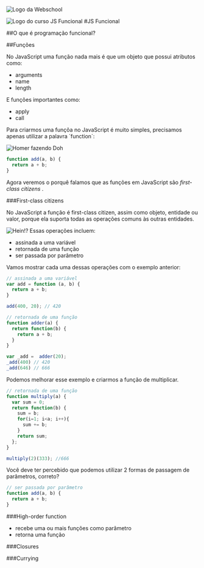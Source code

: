 ![Logo da Webschool](https://cldup.com/e4fv0p2YcZ-1200x1200.png)

![Logo do curso JS Funcional](https://cldup.com/O-RtLiGYcX.gif)
#JS Funcional

##O que é programação funcional?



##Funções

No JavaScript uma função nada mais é que um objeto que possui atributos como:

- arguments
- name
- length

E funções importantes como:

- apply
- call

Para criarmos uma funçõa no JavaScript é muito simples, precisamos apenas utilizar a palavra ´function´:

![Homer fazendo Doh](https://cldup.com/CVvUx6Uswo.gif)

```js
function add(a, b) {
  return a + b;
}
```

Agora veremos o porquê falamos que as funções em JavaScript são *first-class citizens* .

###First-class citizens

No JavaScript a função é first-class citizen, assim como objeto, entidade ou valor, porque ela suporta todas as operações comuns às outras entidades.

![Hein!?](https://cldup.com/Oul_G5l7FB.gif)
Essas operações incluem:

- assinada a uma variável
- retornada de uma função
- ser passada por parâmetro

Vamos mostrar cada uma dessas operações com o exemplo anterior:

```js
// assinada a uma variável
var add = function (a, b) {
  return a + b;
}

add(400, 20); // 420
```

```js
// retornada de uma função
function adder(a) {
  return function(b) {
    return a + b;
  }
}

var _add =  adder(20);
_add(400) // 420
_add(646) // 666
```

Podemos melhorar esse exemplo e criarmos a função de multiplicar.

```js
// retornada de uma função
function multiply(a) {
  var sum = 0;
  return function(b) {
    sum = b;
    for(i=1; i<a; i++){
      sum += b;
    }
    return sum;
  };
}

multiply(2)(333); //666
```

Você deve ter percebido que podemos utilizar 2 formas de passagem de parâmetros, correto?


```js
// ser passada por parâmetro
function add(a, b) {
  return a + b;
}
```

###High-order function

- recebe uma ou mais funções como parâmetro
- retorna uma função

###Closures

###Currying

